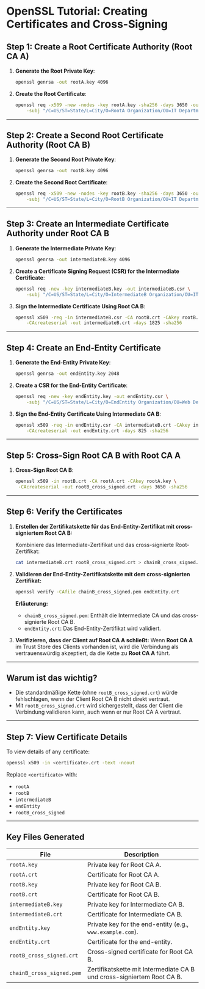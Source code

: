 # OpenSSL Tutorial: Creating Certificates and Cross-Signing

## Step 1: Create a Root Certificate Authority (Root CA A)

1. **Generate the Root Private Key**:
   ```bash
   openssl genrsa -out rootA.key 4096
   ```

2. **Create the Root Certificate**:
   ```bash
   openssl req -x509 -new -nodes -key rootA.key -sha256 -days 3650 -out rootA.crt \
       -subj "/C=US/ST=State/L=City/O=RootA Organization/OU=IT Department/CN=RootA"
   ```

---

## Step 2: Create a Second Root Certificate Authority (Root CA B)

1. **Generate the Second Root Private Key**:
   ```bash
   openssl genrsa -out rootB.key 4096
   ```

2. **Create the Second Root Certificate**:
   ```bash
   openssl req -x509 -new -nodes -key rootB.key -sha256 -days 3650 -out rootB.crt \
       -subj "/C=US/ST=State/L=City/O=RootB Organization/OU=IT Department/CN=RootB"
   ```

---

## Step 3: Create an Intermediate Certificate Authority under Root CA B

1. **Generate the Intermediate Private Key**:
   ```bash
   openssl genrsa -out intermediateB.key 4096
   ```

2. **Create a Certificate Signing Request (CSR) for the Intermediate Certificate**:
   ```bash
   openssl req -new -key intermediateB.key -out intermediateB.csr \
       -subj "/C=US/ST=State/L=City/O=IntermediateB Organization/OU=IT Department/CN=IntermediateB"
   ```

3. **Sign the Intermediate Certificate Using Root CA B**:
   ```bash
   openssl x509 -req -in intermediateB.csr -CA rootB.crt -CAkey rootB.key \
       -CAcreateserial -out intermediateB.crt -days 1825 -sha256
   ```

---

## Step 4: Create an End-Entity Certificate

1. **Generate the End-Entity Private Key**:
   ```bash
   openssl genrsa -out endEntity.key 2048
   ```

2. **Create a CSR for the End-Entity Certificate**:
   ```bash
   openssl req -new -key endEntity.key -out endEntity.csr \
       -subj "/C=US/ST=State/L=City/O=EndEntity Organization/OU=Web Department/CN=www.example.com"
   ```

3. **Sign the End-Entity Certificate Using Intermediate CA B**:
   ```bash
   openssl x509 -req -in endEntity.csr -CA intermediateB.crt -CAkey intermediateB.key \
       -CAcreateserial -out endEntity.crt -days 825 -sha256
   ```

---

## Step 5: Cross-Sign Root CA B with Root CA A

1. **Cross-Sign Root CA B**:
   ```bash
   openssl x509 -in rootB.crt -CA rootA.crt -CAkey rootA.key \
    -CAcreateserial -out rootB_cross_signed.crt -days 3650 -sha256
   ```

---

## Step 6: Verify the Certificates

1. **Erstellen der Zertifikatskette für das End-Entity-Zertifikat mit cross-signiertem Root CA B:**

   Kombiniere das Intermediate-Zertifikat und das cross-signierte Root-Zertifikat:
   ```bash
   cat intermediateB.crt rootB_cross_signed.crt > chainB_cross_signed.pem
   ```

2. **Validieren der End-Entity-Zertifikatskette mit dem cross-signierten Zertifikat:**
   ```bash
   openssl verify -CAfile chainB_cross_signed.pem endEntity.crt
   ```

   **Erläuterung:**
   - `chainB_cross_signed.pem`: Enthält die Intermediate CA und das cross-signierte Root CA B.
   - `endEntity.crt`: Das End-Entity-Zertifikat wird validiert.

3. **Verifizieren, dass der Client auf Root CA A schließt:**
   Wenn **Root CA A** im Trust Store des Clients vorhanden ist, wird die Verbindung als vertrauenswürdig akzeptiert, da die Kette zu **Root CA A** führt.

---

## Warum ist das wichtig?
- Die standardmäßige Kette (ohne `rootB_cross_signed.crt`) würde fehlschlagen, wenn der Client Root CA B nicht direkt vertraut.
- Mit `rootB_cross_signed.crt` wird sichergestellt, dass der Client die Verbindung validieren kann, auch wenn er nur Root CA A vertraut.

---

## Step 7: View Certificate Details

To view details of any certificate:
```bash
openssl x509 -in <certificate>.crt -text -noout
```

Replace `<certificate>` with:
- `rootA`
- `rootB`
- `intermediateB`
- `endEntity`
- `rootB_cross_signed`

---

## Key Files Generated

| **File**                  | **Description**                                          |
|---------------------------|----------------------------------------------------------|
| `rootA.key`               | Private key for Root CA A.                               |
| `rootA.crt`               | Certificate for Root CA A.                               |
| `rootB.key`               | Private key for Root CA B.                               |
| `rootB.crt`               | Certificate for Root CA B.                               |
| `intermediateB.key`       | Private key for Intermediate CA B.                       |
| `intermediateB.crt`       | Certificate for Intermediate CA B.                       |
| `endEntity.key`           | Private key for the end-entity (e.g., `www.example.com`).|
| `endEntity.crt`           | Certificate for the end-entity.                          |
| `rootB_cross_signed.crt`  | Cross-signed certificate for Root CA B.                  |
| `chainB_cross_signed.pem` | Zertifikatskette mit Intermediate CA B und cross-signiertem Root CA B. |